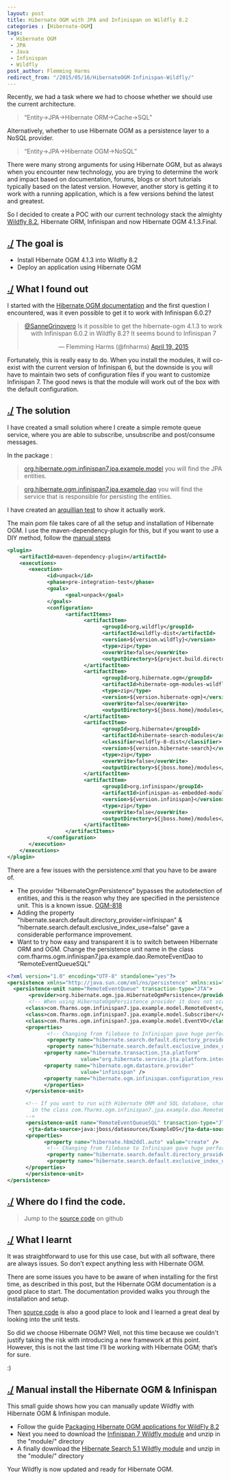 ```yaml
---
layout: post
title: Hibernate OGM with JPA and Infinispan on Wildfly 8.2
categories : [Hibernate-OGM]
tags:
 - Hibernate OGM
 - JPA
 - Java
 - Infinispan
 - Wildfly
post_author: Flemming Harms
redirect_from: "/2015/05/16/HibernateOGM-Infinispan-Wildfly/"
---
```


Recently, we had a task where we had to choose whether we should use the current architecture.

> “Entity->JPA->Hibernate ORM->Cache->SQL”

Alternatively, whether to use Hibernate OGM as a persistence layer to a NoSQL provider.

>“Entity->JPA->Hibernate OGM->NoSQL”
<!--more-->
There were many strong arguments for using Hibernate OGM, but as always when you encounter new technology, you are trying to determine the work and impact based on documentation, forums, blogs or short tutorials typically based on the latest version. However, another story is getting it to work with a running application, which is a few versions behind the latest and greatest.

So I decided to create a POC with our current technology stack the almighty [Wildfly 8.2](http://wildfly.org/news/2014/11/20/WildFly82-Final-Released/), Hibernate ORM, Infinispan and now Hibernate OGM 4.1.3.Final.

## <a name=”thegoal”>[./](#thegoal) The goal is
*  Install Hibernate OGM 4.1.3 into Wildfly 8.2
*  Deploy an application using Hibernate OGM

## <a name="whatdidifoundout"></a>[./](#whatdidifoundout) What I found out

I started with the [Hibernate OGM documentation](http://docs.jboss.org/hibernate/ogm/4.1/reference/en-US/html/ogm-configuration.html#ogm-configuration-jbossmodule) and the first question I encountered, was it even possible to get it to work with Infinispan 6.0.2?

<center><blockquote class="twitter-tweet" lang="en"><p lang="en" dir="ltr"><a href="https://twitter.com/SanneGrinovero">@SanneGrinovero</a> Is it possible to get the hibernate-ogm 4.1.3 to work with Infinispan 6.0.2 in Wildfly 8.2? It seems bound to Infinispan 7</p>&mdash; Flemming Harms (@fnharms) <a href="https://twitter.com/fnharms/status/589742460915609600">April 19, 2015</a></blockquote> <script async src="//platform.twitter.com/widgets.js" charset="utf-8"></script></center>

Fortunately, this is really easy to do. When you install the modules, it will co-exist with the current version of Infinispan 6, but the downside is you will have to maintain two sets of configuration files if you want to customize Infinispan 7. The good news is that the module will work out of the box with the default configuration.

## <a name="solution"></a>[./](#solution) The solution

I have created a small solution where I create a simple remote queue service, where you are able to subscribe, unsubscribe and post/consume messages.

In the package :
>[org.hibernate.ogm.infinispan7.jpa.example.model](https://github.com/fharms/java-examples/tree/master/hibernate-ogm-infinispan7-jpa-example/src/main/java/com/fharms/ogm/infinispan7/jpa/example/model) you will find the JPA entities.

>[org.hibernate.ogm.infinispan7.jpa.example.dao](https://github.com/fharms/java-examples/tree/master/hibernate-ogm-infinispan7-jpa-example/src/main/java/com/fharms/ogm/infinispan7/jpa/example/dao) you will find the service that is responsible for persisting the entities.

I have created an [arquillian test](https://github.com/fharms/java-examples/blob/master/hibernate-ogm-infinispan7-jpa-example/src/test/java/com/fharms/ogm/infinispan7/jpa/example/dao/RemoteEventDaoIT.java) to show it actually work.

The main pom file takes care of all the setup and installation of Hibernate OGM. I use the maven-dependency-plugin for this, but if you want to use a DIY method, follow the [manual steps](#manually_install_hibernate)

```xml
<plugin>
    <artifactId>maven-dependency-plugin</artifactId>
    <executions>
       <execution>
             <id>unpack</id>
             <phase>pre-integration-test</phase>
             <goals>
                   <goal>unpack</goal>
             </goals>
             <configuration>
                   <artifactItems>
                         <artifactItem>
                               <groupId>org.wildfly</groupId>
                               <artifactId>wildfly-dist</artifactId>
                               <version>${version.wildfly}</version>
                               <type>zip</type>
                               <overWrite>false</overWrite>
                               <outputDirectory>${project.build.directory}</outputDirectory>
                         </artifactItem>
                         <artifactItem>
                               <groupId>org.hibernate.ogm</groupId>
                               <artifactId>hibernate-ogm-modules-wildfly8</artifactId>
                               <type>zip</type>
                               <version>${version.hibernate-ogm}</version>
                               <overWrite>false</overWrite>
                               <outputDirectory>${jboss.home}/modules</outputDirectory>
                         </artifactItem>
                         <artifactItem>
                               <groupId>org.hibernate</groupId>
                               <artifactId>hibernate-search-modules</artifactId>
                               <classifier>wildfly-8-dist</classifier>
                               <version>${version.hibernate-search}</version>
                               <type>zip</type>
                               <overWrite>false</overWrite>
                               <outputDirectory>${jboss.home}/modules</outputDirectory>
                         </artifactItem>
                         <artifactItem>
                               <groupId>org.infinispan</groupId>
                               <artifactId>infinispan-as-embedded-modules</artifactId>
                               <version>${version.infinispan}</version>
                               <type>zip</type>
                               <overWrite>false</overWrite>
                               <outputDirectory>${jboss.home}/modules</outputDirectory>
                         </artifactItem>
                   </artifactItems>
             </configuration>
       </execution>
    </executions>
</plugin>
```

There are a few issues with the persistence.xml that you have to be aware of.

* The provider “HibernateOgmPersistence” bypasses the autodetection of entities, and this is the reason why they are specified in the persistence unit. This is a known issue. [OGM-818](https://hibernate.atlassian.net/browse/OGM-818)
* Adding the property "hibernate.search.default.directory_provider=infinispan" & "hibernate.search.default.exclusive_index_use=false" gave a considerable performance improvement.
* Want to try how easy and transparent it is to switch between Hibernate ORM and OGM. Change the persistence unit name in the class com.fharms.ogm.infinispan7.jpa.example.dao.RemoteEventDao to “RemoteEventQueueSQL”

```xml
<?xml version="1.0" encoding="UTF-8" standalone="yes"?>
<persistence xmlns="http://java.sun.com/xml/ns/persistence" xmlns:xsi="http://www.w3.org/2001/XMLSchema-instance" version="2.0" xsi:schemaLocation="http://java.sun.com/xml/ns/persistence http://java.sun.com/xml/ns/persistence/persistence_2_0.xsd">
  <persistence-unit name="RemoteEventQueue" transaction-type="JTA">
       <provider>org.hibernate.ogm.jpa.HibernateOgmPersistence</provider>
       <!-- When using HibernateOgmPersistence provider it does not scan for entity classes -->
      <class>com.fharms.ogm.infinispan7.jpa.example.model.RemoteEvent</class>
      <class>com.fharms.ogm.infinispan7.jpa.example.model.Subscriber</class>
      <class>com.fharms.ogm.infinispan7.jpa.example.model.EventVO</class>
      <properties>
             <!-- Changing from filebase to Infinispan gave huge performance from 3 sec to 177 ms -->
             <property name="hibernate.search.default.directory_provider" value="infinispan"/>
             <property name="hibernate.search.default.exclusive_index_use" value="false"/>
            <property name="hibernate.transaction.jta.platform"
                        value="org.hibernate.service.jta.platform.internal.JBossAppServerJtaPlatform" />
            <property name="hibernate.ogm.datastore.provider"
                        value="infinispan" />
            <property name="hibernate.ogm.infinispan.configuration_resource_name" value="com/fharms/ogm/infinispan7/jpa/example/dao/infinispan-local.xml"/>
            </properties>
      </persistence-unit>

      <!-- If you want to run with Hibernate ORM and SQL database, change the persistence unitname
        in the class com.fharms.ogm.infinispan7.jpa.example.dao.RemoteEventDao
      -->
      <persistence-unit name="RemoteEventQueueSQL" transaction-type="JTA">
       <jta-data-source>java:jboss/datasources/ExampleDS</jta-data-source>
      <properties>
            <property name="hibernate.hbm2ddl.auto" value="create" />
             <!-- Changing from filebase to Infinispan gave huge performance from 3 sec to 177 ms -->
             <property name="hibernate.search.default.directory_provider" value="infinispan"/>
             <property name="hibernate.search.default.exclusive_index_use" value="false"/>
      </properties>
      </persistence-unit>
</persistence>
```

## <a name="wheredoifindthecode"></a>[./](#wheredoifindthecode) Where do I find the code.

>Jump to the [source code](https://github.com/fharms/java-examples/tree/master/hibernate-ogm-infinispan7-jpa-example) on github

## <a name="whatdidilearn"></a>[./](#whatdidilearn) What I learnt

It was straightforward to use for this use case, but with all software, there are always issues. So don’t expect anything less with Hibernate OGM.

There are some issues you have to be aware of when installing for the first time, as described in this post, but the Hibernate OGM documentation is a good place to start. The documentation provided walks you through the installation and setup.

Then [source code](https://github.com/hibernate/hibernate-ogm) is also a good place to look and I learned a great deal by looking into the unit tests.

So did we choose Hibernate OGM? Well, not this time because we couldn't justify taking the risk with introducing a new framework at this point. However, this is not the last time I’ll be working with Hibernate OGM; that’s for sure.

:)

## <a name="manually_install_hibernate"></a>[./](#manually_install_hibernate) Manual install the Hibernate OGM & Infinispan
This small guide shows how you can manually update Wildfly with Hibernate OGM & Infinispan module.

* Follow the guide [Packaging Hibernate OGM applications for WildFly 8.2](https://docs.jboss.org/hibernate/ogm/4.1/reference/en-US/html/ogm-configuration.html#_packaging_hibernate_ogm_applications_for_wildfly_8_2 "Packaging Hibernate OGM applications for WildFly 8.2")
* Next you need to download the [Infinispan 7 Wildfly module](http://downloads.jboss.org/infinispan/7.1.1.Final/infinispan-as-embedded-modules-7.1.1.Final.zip "Infinispan 7 Wildfly module") and unzip in the "module/" directory
* A finally download the [Hibernate Search 5.1 Wildfly module](https://repository.jboss.org/nexus/service/local/repositories/releases/content/org/hibernate/hibernate-search-modules/5.1.0.Final/hibernate-search-modules-5.1.0.Final-wildfly-8-dist.zip "Hibernate Search Wildfly module") and unzip in the "module/" directory

Your Wildfly is now updated and ready for Hibernate OGM.
